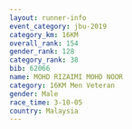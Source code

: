 ```yaml
---
layout: runner-info 
event_category: jbu-2019 
category_km: 16KM  
overall_rank: 154
gender_rank: 128
category_rank: 38
bib: 62066
name: MOHD RIZAIMI MOHD NOOR
category: 16KM Men Veteran
gender: Male
race_time: 3-10-05
country: Malaysia
---
```

